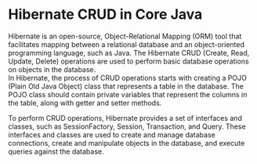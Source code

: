 # Hibernate CRUD in Core Java
Hibernate is an open-source, Object-Relational Mapping (ORM) tool that facilitates mapping between a relational database and an object-oriented programming language, such as Java. The Hibernate CRUD (Create, Read, Update, Delete) operations are used to perform basic database operations on objects in the database.</br>
In Hibernate, the process of CRUD operations starts with creating a POJO (Plain Old Java Object) class that represents a table in the database. The POJO class should contain private variables that represent the columns in the table, along with getter and setter methods.

To perform CRUD operations, Hibernate provides a set of interfaces and classes, such as SessionFactory, Session, Transaction, and Query. These interfaces and classes are used to create and manage database connections, create and manipulate objects in the database, and execute queries against the database.
